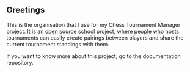 <h2>Greetings</h2>

This is the organisation that I use for my Chess Tournament Manager project. It is an open source school project, where people who hosts tournaments can easily create pairings between players and share the current tournament standings with them.

If you want to know more about this project, go to the documentation repository.